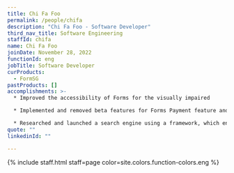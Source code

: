 ```yaml
---
title: Chi Fa Foo
permalink: /people/chifa
description: "Chi Fa Foo - Software Developer"
third_nav_title: Software Engineering
staffId: chifa
name: Chi Fa Foo
joinDate: November 28, 2022
functionId: eng
jobTitle: Software Developer
curProducts:
  - FormSG
pastProducts: []
accomplishments: >-
  * Improved the accessibility of Forms for the visually impaired

  * Implemented and removed beta features for Forms Payment feature and sgID integration

  * Researched and launched a search engine using a framework, which enabled SmartGov’s Open Domain Question and Answer (ODQA) system MVP to be able to make SmartGov understand and answer specific queries relating to AIC
quote: ""
linkedinId: ""

---
```


{% include staff.html staff=page color=site.colors.function-colors.eng %}

